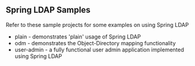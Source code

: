 ## Spring LDAP Samples

Refer to these sample projects for some examples on using Spring LDAP

* plain - demonstrates 'plain' usage of Spring LDAP
* odm - demonstrates the Object-Directory mapping functionality
* user-admin - a fully functional user admin application implemented using Spring LDAP